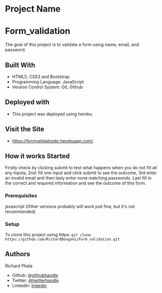 # Project Name
# Form_validation

The goal of this project is to validate a form using name, email, and password.

## Built With
- HTML5, CSS3 and Bootstrap
- Programming Language: JavaScript
- Version Control System: Git, Github

## Deployed with
- This project was deployed using heroku.

## Visit the Site
- https://formvalidationbr.herokuapp.com/

## How it works Started
Firstly check by clicking submit to test what happens when you do not fill all any inputs, 2nd: fill one input and click submit to see the outcome, 3rd enter an invalid email and then lasly enter none matching passwords. Last fill in the correct and required information and see the outcome of this form.

### Prerequisites
javascript (Other versions probably will work just fine, but it's not recommended)

### Setup
To clone this project using https: ```git clone https://github.com/RichardBongani/Form_validation.git```


## Authors

  Richard Phala
- Github: [@githubhandle](https://github.com/RichardBongani)
- Twitter: [@twitterhandle](https://github.com/Richard15391169)
- Linkedin: [linkedin](https://www.linkedin.com/in/richard-phala-078428113/)

